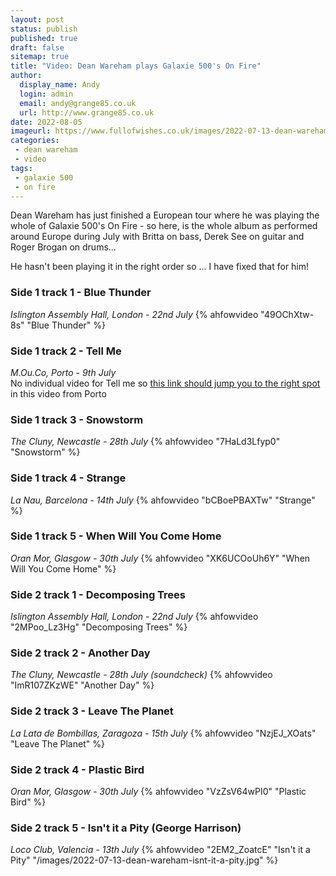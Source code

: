 ```yaml
---
layout: post
status: publish
published: true
draft: false
sitemap: true
title: "Video: Dean Wareham plays Galaxie 500's On Fire"
author: 
  display_name: Andy
  login: admin
  email: andy@grange85.co.uk
  url: http://www.grange85.co.uk
date: 2022-08-05
imageurl: https://www.fullofwishes.co.uk/images/2022-07-13-dean-wareham-isnt-it-a-pity.jpg
categories:
 - dean wareham
 - video
tags:
 - galaxie 500
 - on fire
---
```

Dean Wareham has just finished a European tour where he was playing the whole of Galaxie 500's On Fire - so here, is the whole album as performed around Europe during July with Britta on bass, Derek See on guitar and Roger Brogan on drums... 

He hasn't been playing it in the right order so ... I have fixed that for him!

### Side 1 track 1 - Blue Thunder
_Islington Assembly Hall, London - 22nd July_
{% ahfowvideo "49OChXtw-8s" "Blue Thunder" %}

### Side 1 track 2 - Tell Me
_M.Ou.Co, Porto - 9th July_  
No individual video for Tell me so [this link should jump you to the right spot](https://www.youtube.com/watch?v=k8sjv_-u2wU&t=1120s) in this video from Porto

### Side 1 track 3 - Snowstorm
_The Cluny, Newcastle - 28th July_
{% ahfowvideo "7HaLd3Lfyp0" "Snowstorm" %}

### Side 1 track 4 - Strange
_La Nau, Barcelona - 14th July_
{% ahfowvideo "bCBoePBAXTw" "Strange" %}

### Side 1 track 5 - When Will You Come Home
_Oran Mor, Glasgow - 30th July_
{% ahfowvideo "XK6UCOoUh6Y" "When Will You Come Home" %}

### Side 2 track 1 - Decomposing Trees
_Islington Assembly Hall, London - 22nd July_
{% ahfowvideo "2MPoo_Lz3Hg" "Decomposing Trees" %}

### Side 2 track 2 - Another Day
_The Cluny, Newcastle - 28th July (soundcheck)_
{% ahfowvideo "ImR107ZKzWE" "Another Day" %}

### Side 2 track 3 - Leave The Planet
_La Lata de Bombillas, Zaragoza - 15th July_
{% ahfowvideo "NzjEJ_XOats" "Leave The Planet" %}

### Side 2 track 4 - Plastic Bird
_Oran Mor, Glasgow - 30th July_
{% ahfowvideo "VzZsV64wPI0" "Plastic Bird" %}

### Side 2 track 5 - Isn't it a Pity (George Harrison)
_Loco Club, Valencia - 13th July_
{% ahfowvideo "2EM2_ZoatcE" "Isn't it a Pity" "/images/2022-07-13-dean-wareham-isnt-it-a-pity.jpg" %}

